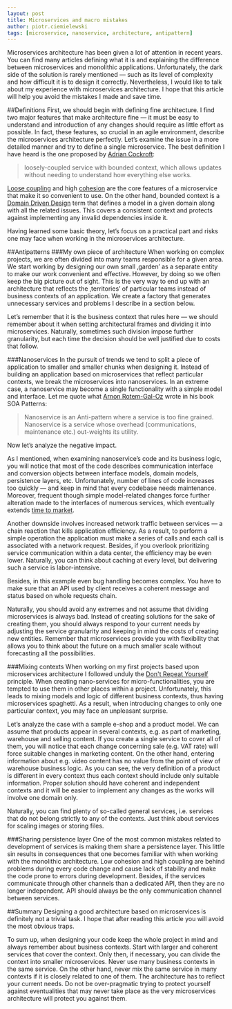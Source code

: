 ```yaml
---
layout: post
title: Microservices and macro mistakes
author: piotr.ciemielewski
tags: [microservice, nanoservice, architecture, antipattern]
---
```


Microservices architecture has been given a lot of attention in recent years. 
You can find many articles defining what it is and explaining the difference 
between microservices and monolithic applications. Unfortunately, the dark side 
of the solution is rarely mentioned — such as its level of complexity and how difficult it is to 
design it correctly. 
Nevertheless, I would like to talk about my experience with microservices 
architecture. I hope that this article will help you avoid the mistakes I made 
and save time.

##Definitions
First, we should begin with defining fine architecture. I find two major features 
that make architecture fine — it must be easy to understand and introduction 
of any changes should require as little effort as possible. In fact, these features, so crucial in an agile 
environment, describe the microservices architecture perfectly. Let’s examine the 
issue in a more detailed manner and try to define a single microservice. The best 
definition I have heard is the one proposed by 
[Adrian Cockroft](https://www.linkedin.com/in/adriancockcroft):

> loosely-coupled service with bounded context, which allows updates without needing 
> to understand how everything else works.

[Loose coupling](https://en.wikipedia.org/wiki/Loose_coupling) 
and high [cohesion](https://en.wikipedia.org/wiki/Cohesion_(computer_science)) 
are the core features 
of a microservice that make it so convenient to use. On the other hand, bounded 
context is a [Domain Driven Design](https://en.wikipedia.org/wiki/Domain-driven_design) 
term that defines a model in a given domain along 
with all the related issues. This covers a consistent context and protects against 
implementing any invalid dependencies inside it.

Having learned some basic theory, let’s focus on a practical part and risks one 
may face when working in the microservices architecture.

##Antipatterns
###My own piece of architecture
When working on complex projects, we are often divided into many teams responsible 
for a given area. We start working by designing our own small ‚garden’ as a separate 
entity to make our work convenient and effective. However, by doing so we often keep the 
big picture out of sight. This is the very way to end up with an architecture that 
reflects the ‚territories’ of particular teams instead of business contexts of 
an application. We create a factory that generates unnecessary services and problems 
I describe in a section below.

Let’s remember that it is the business context that rules here — we should remember 
about it when setting architectural frames and dividing it into microservices. 
Naturally, sometimes such division impose further granularity, but each time the 
decision should be well justified due to costs that follow.

###Nanoservices
In the pursuit of trends we tend to split a piece of application to smaller and smaller 
chunks when designing it. Instead of building an application based on microservices 
that reflect particular contexts, we break the microservices into nanoservices. In an 
extreme case, a nanoservice may become a single functionality with a simple model 
and interface. Let me quote what [Arnon Rotem-Gal-Oz](https://www.linkedin.com/in/arnonrgo) 
wrote in his book SOA Patterns: 

> Nanoservice is an Anti-pattern where a service is too fine grained. Nanoservice is 
> a service whose overhead (communications, maintenance etc.) out-weights its utility.

Now let’s analyze the negative impact.

As I mentioned, when examining nanoservice’s code and its business logic, 
you will notice that most of the code describes communication interface and conversion 
objects between interface models, domain models, persistence layers, etc. Unfortunately, 
number of lines of code increases too quickly — and keep in mind that every codebase needs 
maintenance. Moreover, frequent though simple model-related changes force further 
alteration made to the interfaces of numerous services, which eventually extends 
[time to market](https://en.wikipedia.org/wiki/Time_to_market).

Another downside involves increased network traffic between services — a chain reaction 
that kills application efficiency. As a result, to perform a simple operation 
the application must make a series of calls and each call is associated with a network 
request. Besides, if you overlook prioritizing service communication within a data center, 
the efficiency may be even lower. Naturally, you can think about caching at every level, 
but delivering such a service is labor-intensive.

Besides, in this example even bug handling becomes complex. You have to 
make sure that an API used by client receives a coherent message and status based on whole 
requests chain.

Naturally, you should avoid any extremes and not assume that dividing microservices 
is always bad. Instead of creating solutions for the sake of creating them, you 
should always respond to your current needs by adjusting the service granularity 
and keeping in mind the costs of creating new entities. Remember that microservices provide 
you with flexibility that allows you to think about the future on a much smaller 
scale without forecasting all the possibilities.
 
###Mixing contexts
When working on my first projects based upon microservices architecture I followed unduly 
the [Don't Repeat Yourself](https://en.wikipedia.org/wiki/Don%27t_repeat_yourself) 
principle. When creating nano-services for micro-functionalities, 
you are tempted to use them in other places within a project. Unfortunately, this leads to 
mixing models and logic of different business contexts, thus having microservices spaghetti. 
As a result, when introducing changes to only one particular context, you may face 
an unpleasant surprise. 

Let’s analyze the case with a sample e-shop and a product model. We can assume that products 
appear in several contexts, e.g. as part of marketing, warehouse and selling content. If you 
create a single service to cover all of them, you will notice that each change concerning 
sale (e.g. VAT rate) will force suitable changes in marketing content. On the other hand, 
entering information about e.g. video content has no value from the point of view of warehouse 
business logic. As you can see, the very definition of a product is different in every context 
thus each context should include only suitable information. Proper solution should have coherent and 
independent contexts and it will be easier to implement any changes as the works will involve 
one domain only.

Naturally, you can find plenty of so-called general services, i.e. services that do not belong 
strictly to any of the contexts. Just think about services for scaling images or storing files.

###Sharing persistence layer
One of the most common mistakes related to development of services is making them share a 
persistence layer. This little sin results in consequences that one becomes familiar with 
when working with the monolithic architecture. Low cohesion and high coupling are behind 
problems during every code change and cause lack of stability and make the code prone to 
errors during development. Besides, if the services communicate through other channels than 
a dedicated API, then they are no longer independent. API should always be the only communication 
channel between services.

##Summary
Designing a good architecture based on microservices is definitely not a trivial task. 
I hope that after reading this article you will avoid the most obvious traps.

To sum up, when designing your code keep the whole project in mind and always remember about business 
contexts. Start with larger and coherent services that cover the context. Only then, if 
necessary, you can divide the context into smaller microservices. Never use many business 
contexts in the same service. On the other hand, never mix the same service in many contexts if 
it is closely related to one of them. The architecture has to reflect your current needs. 
Do not be over-pragmatic trying to protect yourself against eventualities that may never 
take place as the very microservices architecture will protect you against them.
